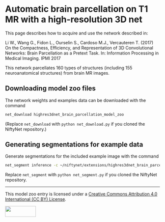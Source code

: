 # Automatic brain parcellation on T1 MR with a high-resolution 3D net

This page describes how to acquire and use the network described in:

Li W., Wang G., Fidon L., Ourselin S., Cardoso M.J., Vercauteren T. (2017)
On the Compactness, Efficiency, and Representation of 3D
Convolutional Networks: Brain Parcellation as a Pretext Task.
In: Information Processing in Medical Imaging. IPMI 2017

This network parcellates 160 types of structures
(including 155 neuroanatomical structures) from brain MR images.
## Downloading model zoo files

The network weights and examples data can be downloaded with the command
```bash
net_download highres3dnet_brain_parcellation_model_zoo
```

(Replace `net_download` with `python net_download.py` if you cloned the NiftyNet repository.)

## Generating segmentations for example data

Generate segmentations for the included example image with the command
```bash
net_segment inference -c ~/niftynet/extensions/highres3dnet_brain_parcellation/highres3dnet_config_eval.ini
```

Replace `net_segment` with `python net_segment.py` if you cloned the NiftyNet repository.


---
This model zoo entry is licensed under a
[Creative Commons Attribution 4.0 International (CC BY) License](https://creativecommons.org/licenses/by/4.0/).

<img src="https://github.com/NifTK/NiftyNetModelZoo/raw/5-reorganising-with-lfs/by.png" width="100" height="35">